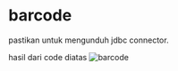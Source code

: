 # barcode
pastikan untuk mengunduh jdbc connector.

hasil dari code diatas
![barcode](https://user-images.githubusercontent.com/74190573/154812914-a0ae0f57-757d-4568-bb32-98ff7e1319d8.PNG)

